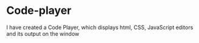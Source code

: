 # Code-player
I have created a Code Player, which displays html, CSS, JavaScript  editors and its output on the window
